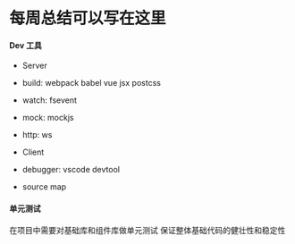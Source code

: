 # 每周总结可以写在这里

#### Dev 工具

- Server
 - build: webpack babel vue jsx postcss
 - watch: fsevent
 - mock: mockjs
 - http: ws

- Client
 - debugger: vscode devtool
 - source map

#### 单元测试

在项目中需要对基础库和组件库做单元测试 保证整体基础代码的健壮性和稳定性